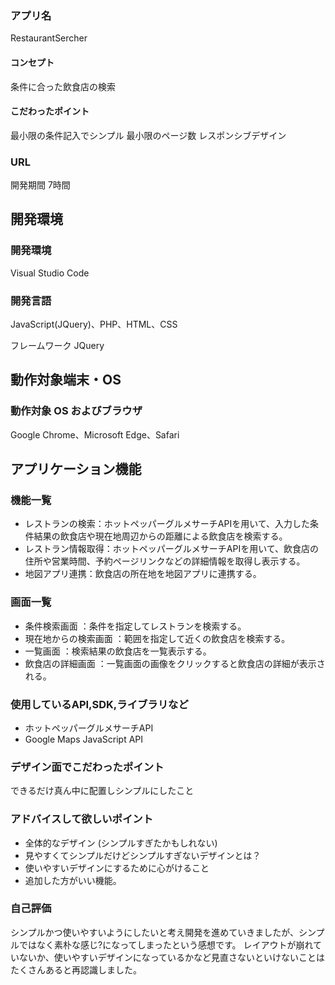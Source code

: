 ### アプリ名
RestaurantSercher

#### コンセプト
条件に合った飲食店の検索

#### こだわったポイント
最小限の条件記入でシンプル
最小限のページ数
レスポンシブデザイン
### URL

開発期間
7時間

## 開発環境
### 開発環境
Visual Studio Code

### 開発言語
JavaScript(JQuery)、PHP、HTML、CSS

フレームワーク
JQuery

## 動作対象端末・OS
### 動作対象 OS およびブラウザ
Google Chrome、Microsoft Edge、Safari

## アプリケーション機能

### 機能一覧
- レストランの検索：ホットペッパーグルメサーチAPIを用いて、入力した条件結果の飲食店や現在地周辺からの距離による飲食店を検索する。
- レストラン情報取得：ホットペッパーグルメサーチAPIを用いて、飲食店の住所や営業時間、予約ページリンクなどの詳細情報を取得し表示する。
- 地図アプリ連携：飲食店の所在地を地図アプリに連携する。


### 画面一覧
- 条件検索画面 ：条件を指定してレストランを検索する。
- 現在地からの検索画面 ：範囲を指定して近くの飲食店を検索する。
- 一覧画面 ：検索結果の飲食店を一覧表示する。
- 飲食店の詳細画面 ：一覧画面の画像をクリックすると飲食店の詳細が表示される。

### 使用しているAPI,SDK,ライブラリなど
- ホットペッパーグルメサーチAPI
- Google Maps JavaScript API

### デザイン面でこだわったポイント
できるだけ真ん中に配置しシンプルにしたこと

### アドバイスして欲しいポイント
- 全体的なデザイン (シンプルすぎたかもしれない)
- 見やすくてシンプルだけどシンプルすぎないデザインとは？
- 使いやすいデザインにするために心がけること
- 追加した方がいい機能。

### 自己評価
シンプルかつ使いやすいようにしたいと考え開発を進めていきましたが、シンプルではなく素朴な感じ?になってしまったという感想です。
レイアウトが崩れていないか、使いやすいデザインになっているかなど見直さないといけないことはたくさんあると再認識しました。
